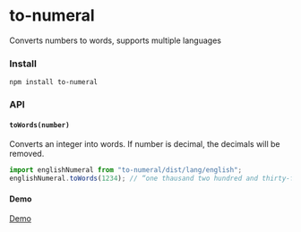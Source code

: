 # to-numeral
Converts numbers to words, supports multiple languages

### Install
`npm install to-numeral`


### API

#### `toWords(number)`
Converts an integer into words.
If number is decimal, the decimals will be removed.
```js
import englishNumeral from "to-numeral/dist/lang/english";
englishNumeral.toWords(1234); // “one thausand two hundred and thirty-four”
```

#### Demo
[Demo](https://daxgama.github.io/to-numeral-demo/)
